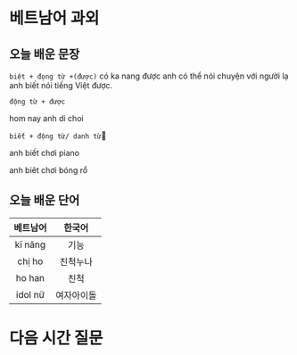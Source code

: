 # 베트남어 과외

## 오늘 배운 문장

`biệt + đọng từ +(được)`
có ka nang được 
anh có thể nói chuyện với người lạ
anh biết nói tiếng Việt được.

`động từ + được`

hom nay anh di choi 



`biết + động từ/ danh từ`

anh biết chơi piano

anh biêt chơi bóng rổ






## 오늘 배운 단어
| 베트남어 | 한국어 |
|:--:|:--:|
|kĩ năng| 기능|
|chị ho|친척누나|
|ho han|친척|
|idol nữ|여자아이돌|


# 다음 시간 질문